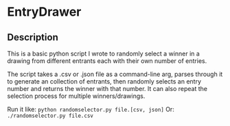 # EntryDrawer

## Description

This is a basic python script I wrote to randomly select a winner in a drawing from different entrants each with their own number of entries.

The script takes a .csv or .json file as a command-line arg, parses through it to generate an collection of entrants, then randomly selects an entry number and returns the winner with that number. It can also repeat the selection process for multiple winners/drawings.

Run it like:
`python randomselector.py file.[csv, json]`
Or:
`./randomselector.py file.csv`
